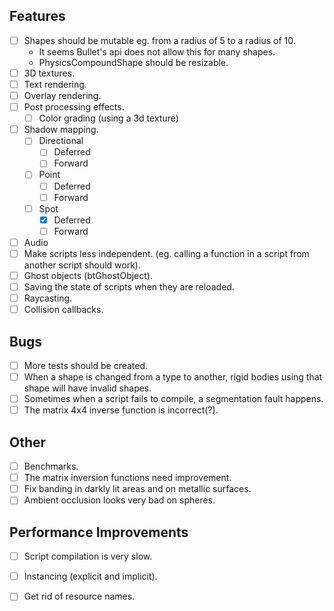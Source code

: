 ## Features
- [ ] Shapes should be mutable eg. from a radius of 5 to a radius of 10.
    * It seems Bullet's api does not allow this for many shapes.
    * PhysicsCompoundShape should be resizable.
- [ ] 3D textures.
- [ ] Text rendering.
- [ ] Overlay rendering.
- [ ] Post processing effects.
    - [ ] Color grading (using a 3d texture)
- [ ] Shadow mapping.
    - [ ] Directional
        - [ ] Deferred
        - [ ] Forward
    - [ ] Point
        - [ ] Deferred
        - [ ] Forward
    - [ ] Spot
        - [x] Deferred
        - [ ] Forward
- [ ] Audio
- [ ] Make scripts less independent. (eg. calling a function in a script from another script should work).
- [ ] Ghost objects (btGhostObject).
- [ ] Saving the state of scripts when they are reloaded.
- [ ] Raycasting.
- [ ] Collision callbacks.

## Bugs
- [ ] More tests should be created.
- [ ] When a shape is changed from a type to another, rigid bodies using that shape will have invalid shapes.
- [ ] Sometimes when a script fails to compile, a segmentation fault happens.
- [ ] The matrix 4x4 inverse function is incorrect(?).

## Other
- [ ] Benchmarks.
- [ ] The matrix inversion functions need improvement.
- [ ] Fix banding in darkly lit areas and on metallic surfaces.
- [ ] Ambient occlusion looks very bad on spheres.

## Performance Improvements
- [ ] Script compilation is very slow.
- [ ] Instancing (explicit and implicit).

- [ ] Get rid of resource names.
